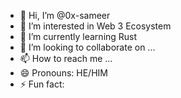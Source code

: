 - 👋 Hi, I’m @0x-sameer
- 👀 I’m interested in Web 3 Ecosystem
- 🌱 I’m currently learning Rust 
- 💞️ I’m looking to collaborate on ...
- 📫 How to reach me ...
- 😄 Pronouns: HE/HIM
- ⚡ Fun fact: 

<!---
0x-sxmeer/0x-sxmeer is a ✨ special ✨ repository because its `README.md` (this file) appears on your GitHub profile.
You can click the Preview link to take a look at your changes.
--->
